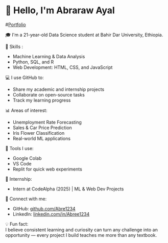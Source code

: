 # 👋 Hello, I'm Abraraw Ayal
#[Portfolio](https://abre1234.github.io/Portfolio2/)

🎓 I'm a 21-year-old Data Science student at Bahir Dar University, Ethiopia.

🌱 Skills :
- Machine Learning & Data Analysis
- Python, SQL, and R
- Web Development: HTML, CSS, and JavaScript

💻 I use GitHub to:
- Share my academic and internship projects
- Collaborate on open-source tasks
- Track my learning progress

📊 Areas of interest:
- Unemployment Rate Forecasting
- Sales & Car Price Prediction
- Iris Flower Classification
- Real-world ML applications

📱 Tools I use:
- Google Colab 
- VS Code 
- Replit for quick web experiments

🧠 Internship:
- Intern at CodeAlpha (2025) | ML & Web Dev Projects

🔗 Connect with me:
- GitHub: [github.com/Abre1234](https://github.com/Abre1234)
- LinkedIn: [linkedin.com/in/Abree1234](https://linkedin.com/in/Abree1234)

💡 Fun fact:  
I believe consistent learning and curiosity can turn any challenge into an opportunity — every project I build teaches me more than any textbook.
